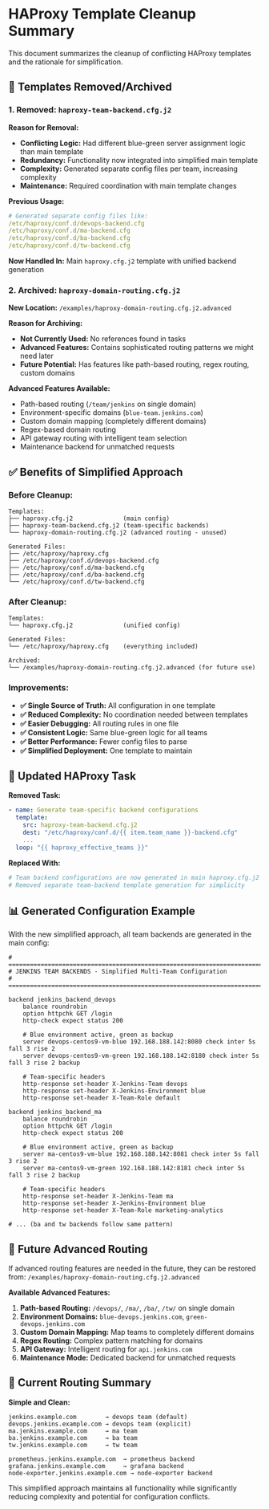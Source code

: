 # HAProxy Template Cleanup Summary

This document summarizes the cleanup of conflicting HAProxy templates and the rationale for simplification.

## 🧹 **Templates Removed/Archived**

### **1. Removed: `haproxy-team-backend.cfg.j2`**
**Reason for Removal:**
- **Conflicting Logic:** Had different blue-green server assignment logic than main template
- **Redundancy:** Functionality now integrated into simplified main template
- **Complexity:** Generated separate config files per team, increasing complexity
- **Maintenance:** Required coordination with main template changes

**Previous Usage:**
```yaml
# Generated separate config files like:
/etc/haproxy/conf.d/devops-backend.cfg
/etc/haproxy/conf.d/ma-backend.cfg
/etc/haproxy/conf.d/ba-backend.cfg
/etc/haproxy/conf.d/tw-backend.cfg
```

**Now Handled In:** Main `haproxy.cfg.j2` template with unified backend generation

### **2. Archived: `haproxy-domain-routing.cfg.j2`**
**New Location:** `/examples/haproxy-domain-routing.cfg.j2.advanced`

**Reason for Archiving:**
- **Not Currently Used:** No references found in tasks
- **Advanced Features:** Contains sophisticated routing patterns we might need later
- **Future Potential:** Has features like path-based routing, regex routing, custom domains

**Advanced Features Available:**
- Path-based routing (`/team/jenkins` on single domain)
- Environment-specific domains (`blue-team.jenkins.com`)
- Custom domain mapping (completely different domains)
- Regex-based domain routing
- API gateway routing with intelligent team selection
- Maintenance backend for unmatched requests

## ✅ **Benefits of Simplified Approach**

### **Before Cleanup:**
```
Templates:
├── haproxy.cfg.j2              (main config)
├── haproxy-team-backend.cfg.j2 (team-specific backends)
└── haproxy-domain-routing.cfg.j2 (advanced routing - unused)

Generated Files:
├── /etc/haproxy/haproxy.cfg
├── /etc/haproxy/conf.d/devops-backend.cfg
├── /etc/haproxy/conf.d/ma-backend.cfg
├── /etc/haproxy/conf.d/ba-backend.cfg
└── /etc/haproxy/conf.d/tw-backend.cfg
```

### **After Cleanup:**
```
Templates:
└── haproxy.cfg.j2              (unified config)

Generated Files:
└── /etc/haproxy/haproxy.cfg    (everything included)

Archived:
└── /examples/haproxy-domain-routing.cfg.j2.advanced (for future use)
```

### **Improvements:**
- **✅ Single Source of Truth:** All configuration in one template
- **✅ Reduced Complexity:** No coordination needed between templates
- **✅ Easier Debugging:** All routing rules in one file
- **✅ Consistent Logic:** Same blue-green logic for all teams
- **✅ Better Performance:** Fewer config files to parse
- **✅ Simplified Deployment:** One template to maintain

## 🔧 **Updated HAProxy Task**

**Removed Task:**
```yaml
- name: Generate team-specific backend configurations
  template:
    src: haproxy-team-backend.cfg.j2
    dest: "/etc/haproxy/conf.d/{{ item.team_name }}-backend.cfg"
    ...
  loop: "{{ haproxy_effective_teams }}"
```

**Replaced With:**
```yaml
# Team backend configurations are now generated in main haproxy.cfg.j2
# Removed separate team-backend template generation for simplicity
```

## 📊 **Generated Configuration Example**

With the new simplified approach, all team backends are generated in the main config:

```haproxy
# =============================================================================
# JENKINS TEAM BACKENDS - Simplified Multi-Team Configuration  
# =============================================================================

backend jenkins_backend_devops
    balance roundrobin
    option httpchk GET /login
    http-check expect status 200
    
    # Blue environment active, green as backup
    server devops-centos9-vm-blue 192.168.188.142:8080 check inter 5s fall 3 rise 2
    server devops-centos9-vm-green 192.168.188.142:8180 check inter 5s fall 3 rise 2 backup
    
    # Team-specific headers
    http-response set-header X-Jenkins-Team devops
    http-response set-header X-Jenkins-Environment blue
    http-response set-header X-Team-Role default

backend jenkins_backend_ma
    balance roundrobin
    option httpchk GET /login
    http-check expect status 200
    
    # Blue environment active, green as backup  
    server ma-centos9-vm-blue 192.168.188.142:8081 check inter 5s fall 3 rise 2
    server ma-centos9-vm-green 192.168.188.142:8181 check inter 5s fall 3 rise 2 backup
    
    # Team-specific headers
    http-response set-header X-Jenkins-Team ma
    http-response set-header X-Jenkins-Environment blue
    http-response set-header X-Team-Role marketing-analytics

# ... (ba and tw backends follow same pattern)
```

## 🚀 **Future Advanced Routing**

If advanced routing features are needed in the future, they can be restored from:
`/examples/haproxy-domain-routing.cfg.j2.advanced`

**Available Advanced Features:**
1. **Path-based Routing:** `/devops/`, `/ma/`, `/ba/`, `/tw/` on single domain
2. **Environment Domains:** `blue-devops.jenkins.com`, `green-devops.jenkins.com`
3. **Custom Domain Mapping:** Map teams to completely different domains
4. **Regex Routing:** Complex pattern matching for domains
5. **API Gateway:** Intelligent routing for `api.jenkins.com`
6. **Maintenance Mode:** Dedicated backend for unmatched requests

## 🎯 **Current Routing Summary**

**Simple and Clean:**
```
jenkins.example.com        → devops team (default)
devops.jenkins.example.com → devops team (explicit) 
ma.jenkins.example.com     → ma team
ba.jenkins.example.com     → ba team
tw.jenkins.example.com     → tw team

prometheus.jenkins.example.com  → prometheus backend
grafana.jenkins.example.com     → grafana backend
node-exporter.jenkins.example.com → node-exporter backend
```

This simplified approach maintains all functionality while significantly reducing complexity and potential for configuration conflicts.